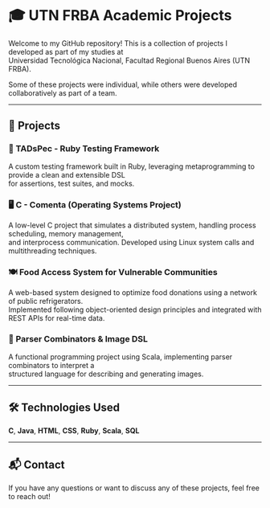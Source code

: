 # 🎓 UTN FRBA Academic Projects  

Welcome to my GitHub repository! This is a collection of projects I developed as part of my studies at  
Universidad Tecnológica Nacional, Facultad Regional Buenos Aires (UTN FRBA).  

Some of these projects were individual, while others were developed collaboratively as part of a team.  

---

## 📌 Projects  

### 🧪 TADsPec - Ruby Testing Framework
A custom testing framework built in Ruby, leveraging metaprogramming to provide a clean and extensible DSL  
for assertions, test suites, and mocks.  

### 🖥️ C - Comenta (Operating Systems Project)
A low-level C project that simulates a distributed system, handling process scheduling, memory management,  
and interprocess communication. Developed using Linux system calls and multithreading techniques.  

### 🍽️ Food Access System for Vulnerable Communities
A web-based system designed to optimize food donations using a network of public refrigerators.  
Implemented following object-oriented design principles and integrated with REST APIs for real-time data.  

### 🎨 Parser Combinators & Image DSL
A functional programming project using Scala, implementing parser combinators to interpret a  
structured language for describing and generating images.  

---

## 🛠️ Technologies Used  
**C**, **Java**, **HTML**, **CSS**, **Ruby**, **Scala**, **SQL**  

---

## 📬 Contact  
If you have any questions or want to discuss any of these projects, feel free to reach out!  

